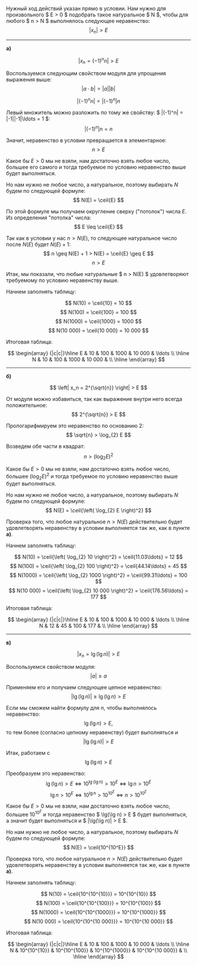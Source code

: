 Нужный ход действий указан прямо в условии. Нам нужно для произвольного $ E > 0 $ подобрать такое натуральное $ N $, чтобы для любого $ n > N $ выполнялось следующее неравенство:
$$ |x_n| > E $$

---

**а)**

$$ \left| x_n = (-1)^n n \right| > E $$

Воспользуемся следующим свойством модуля для упрощения выражения выше:
$$ |a\cdot b| = |a||b| $$

$$ \left| (-1)^n n \right| = \left| (-1)^n \right| n $$

Левый множитель можно разложить по тому же свойству: $ |(-1)^n| = |-1||-1|\ldots = 1 $:
$$ \left| (-1)^n \right| n = n $$

Значит, неравенство в условии превращается в элементарное:
$$ n > E $$

Какое бы $E > 0$ мы не взяли, нам достаточно взять любое число, большее его самого и тогда требуемое по условию неравенство выше будет выполняться.

Но нам нужно не любое число, а натуральное, поэтому выбирать $N$ будем по следующей формуле:
$$ N(E) = \ceil{E} $$

По этой формуле мы получаем округление сверху ("потолок") числа $E$. Из определения "потолка" числа:
$$ E \leq \ceil{E} $$

Так как в условии у нас $n > N(E)$, то следующее натуральное число после $N(E)$ будет $N(E) + 1$:
$$ n \geq N(E) + 1 > N(E) = \ceil{E} \geq E  $$
$$ n > E $$

Итак, мы показали, что любые натуральные $ n > N(E) $ удовлетворяют требуемому по условию неравенству выше.

Начнем заполнять таблицу:

$$ N(10) = \ceil{10} = 10 $$
$$ N(100) = \ceil{100} = 100 $$
$$ N(1000) = \ceil{1000} = 1000 $$
$$ N(10 000) = \ceil{10 000} = 10 000 $$

Итоговая таблица:

$$ \begin{array} {|c|c|}\hline E & 10 & 100 & 1000 & 10 000 & \ldots \\ \hline N & 10 & 100 & 1000 & 10 000 &  \\ \hline  \end{array} $$

---

**б)**

$$ \left| x_n = 2^{\sqrt{n}} \right| > E $$

От модуля можно избавиться, так как выражение внутри него всегда положительное:
$$ 2^{\sqrt{n}} > E $$

Прологарифмируем это неравенство по основанию $2$:
$$ \sqrt{n} > \log_{2} E $$

Возведем обе части в квадрат:
$$ n > \left( \log_{2} E \right)^2 $$

Какое бы $E > 0$ мы не взяли, нам достаточно взять любое число, большее $\left( \log_{2} E \right)^2$ и тогда требуемое по условию неравенство выше будет выполняться.

Но нам нужно не любое число, а натуральное, поэтому выбирать $N$ будем по следующей формуле:
$$ N(E) = \ceil{\left( \log_{2} E \right)^2} $$

Проверка того, что любое натуральное $n > N(E)$ действительно будет удовлетворять неравенству в условии выполняется так же, как в пункте **а)**.

Начнем заполнять таблицу:

$$ N(10) = \ceil{\left( \log_{2} 10 \right)^2} = \ceil{11.03\ldots} = 12 $$
$$ N(100) = \ceil{\left( \log_{2} 100 \right)^2} = \ceil{44.14\ldots} = 45 $$
$$ N(1000) = \ceil{\left( \log_{2} 1000 \right)^2} = \ceil{99.31\ldots} = 100 $$
$$ N(10 000) = \ceil{\left( \log_{2} 10 000 \right)^2} = \ceil{176.56\ldots} = 177 $$

Итоговая таблица:

$$ \begin{array} {|c|c|}\hline E & 10 & 100 & 1000 & 10 000 & \ldots \\ \hline N & 12 & 45 & 100 & 177 &  \\ \hline  \end{array} $$

---

**в)**

$$ |x_n = \lg(\lg n)| > E $$

Воспользуемся свойством модуля:
$$ |a| \geq a $$

Применяем его и получаем следующее цепное неравенство:
$$ |\lg(\lg n)| \geq \lg(\lg n) > E $$

Если мы сможем найти формулу для $n$, чтобы выполнялось неравенство:
$$ \lg(\lg n) > E, $$
то тем более (согласно цепному неравенству) будет выполняться и
$$ |\lg(\lg n)| > E $$ 

Итак, работаем с
$$ \lg(\lg n) > E $$

Преобразуем это неравенство:
$$ \lg(\lg n) > E \Leftrightarrow 10^{\lg(\lg n)} > 10^E \Leftrightarrow \lg n > 10^E $$
$$ \lg n > 10^E \Leftrightarrow 10^{\lg n} > 10^{10^E} \Leftrightarrow n > 10^{10^E} $$

Какое бы $E > 0$ мы не взяли, нам достаточно взять любое число, большее $10^{10^E}$ и тогда неравенство $ \lg(\lg n) > E $ будет выполняться, а значит будет выполняться и $ |\lg(\lg n)| > E $.

Но нам нужно не любое число, а натуральное, поэтому выбирать $N$ будем по следующей формуле:
$$ N(E) = \ceil{10^{10^E}} $$

Проверка того, что любое натуральное $n > N(E)$ действительно будет удовлетворять неравенству в условии выполняется так же, как в пункте **а)**.

Начнем заполнять таблицу:

$$ N(10) = \ceil{10^{10^{10}}} = 10^{10^{10}} $$
$$ N(100) = \ceil{10^{10^{100}}} = 10^{10^{100}} $$
$$ N(1000) = \ceil{10^{10^{1000}}} = 10^{10^{1000}} $$
$$ N(10 000) = \ceil{10^{10^{10 000}}} = 10^{10^{10 000}} $$

Итоговая таблица:

$$ \begin{array} {|c|c|}\hline E & 10 & 100 & 1000 & 10 000 & \ldots \\ \hline N & 10^{10^{10}} & 10^{10^{100}} & 10^{10^{1000}} & 10^{10^{10 000}} &  \\ \hline  \end{array} $$
